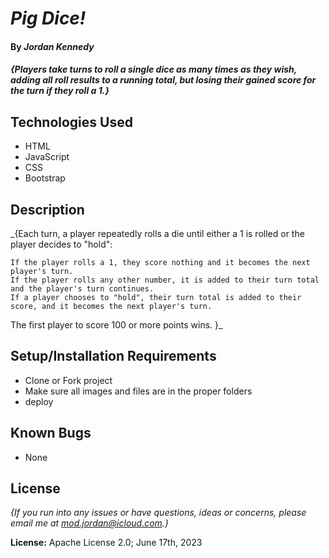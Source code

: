 # _Pig Dice!_

#### By _**Jordan Kennedy**_

#### _{Players take turns to roll a single dice as many times as they wish, adding all roll results to a running total, but losing their gained score for the turn if they roll a 1.}_

## Technologies Used

* HTML
* JavaScript
* CSS
* Bootstrap

## Description

_{Each turn, a player repeatedly rolls a die until either a 1 is rolled or the player decides to "hold":

    If the player rolls a 1, they score nothing and it becomes the next player's turn.
    If the player rolls any other number, it is added to their turn total and the player's turn continues.
    If a player chooses to "hold", their turn total is added to their score, and it becomes the next player's turn.

The first player to score 100 or more points wins. }_

## Setup/Installation Requirements

* Clone or Fork project
* Make sure all images and files are in the proper folders
* deploy

## Known Bugs

* None

## License

_{If you run into any issues or have questions, ideas or concerns, please email me at mod.jordan@icloud.com.}_

**License:** Apache License 2.0; June 17th, 2023


